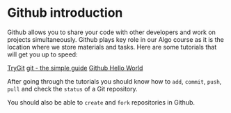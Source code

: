 # Github introduction

Github allows you to share your code with other developers and work on projects simultaneously. Github plays key role in our Algo course as it is the location where we store materials and tasks. Here are some tutorials that will get you up to speed:

[TryGit](https://try.github.io/)
[git - the simple guide](http://rogerdudler.github.io/git-guide/)
[Github Hello World](https://guides.github.com/activities/hello-world/)

After going through the tutorials you should know how to `add`, `commit`, `push`, `pull` and check the `status` of a Git repository.

You should also be able to `create` and `fork` repositories in Github.

